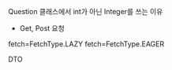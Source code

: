 Question 클래스에서 int가 아닌 Integer를 쓰는 이유

- Get, Post 요청

fetch=FetchType.LAZY 
fetch=FetchType.EAGER

DTO
